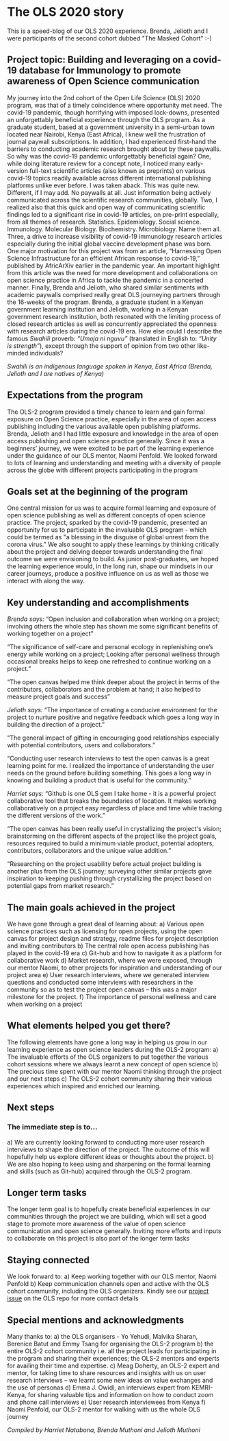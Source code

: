 # The OLS 2020 story
This is a speed-blog of our OLS 2020 experience. Brenda, Jelioth and I were participants of the second cohort dubbed "The Masked Cohort" :-)

## Project topic: Building and leveraging on a covid-19 database for Immunology to promote awareness of Open Science communication
My journey into the 2nd cohort of the Open Life Science (OLS) 2020 program, was that of a timely coincidence where opportunity met need. The covid-19 pandemic, though horrifying with imposed lock-downs, presented an unforgettably beneficial experience through the OLS program. As a graduate student, based at a government university in a semi-urban town located near Nairobi, Kenya (East Africa), I knew well the frustration of journal paywall subscriptions. In addition, I had experienced first-hand the barriers to conducting academic research brought about by these paywalls. 
So why was the covid-19 pandemic unforgettably beneficial again? One, while doing literature review for a concept note, I noticed many early-version full-text scientific articles (also known as preprints) on various covid-19 topics readily available across different international publishing platforms unlike ever before. I was taken aback. This was quite new. Different, if I may add. No paywalls at all. Just information being actively communicated across the scientific research communities, globally. Two, I realized also that this quick and open way of communicating scientific findings led to a significant rise in covid-19 articles, on pre-print especially, from all themes of research. Statistics. Epidemiology. Social science. Immunology. Molecular Biology. Biochemistry. Microbiology. Name them all. Three, a drive to increase visibility of covid-19 immunology research articles especially during the initial global vaccine development phase was born. One major motivation for this project was from an article, “Harnessing Open Science Infrastructure for an efficient African response to covid-19,” published by AfricArXiv earlier in the pandemic year. An important highlight from this article was the need for more development and collaborations on open science practice in Africa to tackle the pandemic in a concerted manner. Finally, Brenda and Jelioth, who shared similar sentiments with academic paywalls comprised really great OLS journeying partners through the 16-weeks of the program. Brenda, a graduate student in a Kenyan government learning institution and Jelioth, working in a Kenyan government research institution, both resonated with the limiting process of closed research articles as well as concurrently appreciated the openness with research articles during the covid-19 era. How else could I describe the famous *Swahili* proverb: *“Umoja ni nguvu”* (translated in English to: *“Unity is strength”*), except through the support of opinion from two other like-minded individuals?

*Swahili is an indigenous language spoken in Kenya, East Africa (Brenda, Jelioth and I are natives of Kenya)*

## Expectations from the program
The OLS-2 program provided a timely chance to learn and gain formal exposure on Open Science practice, especially in the area of open access publishing including the various available open publishing platforms. Brenda, Jelioth and I had little exposure and knowledge in the area of open access publishing and open science practice generally.
Since it was a beginners’ journey, we were excited to be part of the learning experience under the guidance of our OLS mentor, Naomi Penfold. We looked forward to lots of learning and understanding and meeting with a diversity of people across the globe with different projects participating in the program

## Goals set at the beginning of the program
One central mission for us was to acquire formal learning and exposure of open science publishing as well as different concepts of open science practice. The project, sparked by the covid-19 pandemic, presented an opportunity for us to participate in the invaluable OLS program - which could be termed as "a blessing in the disguise of global unrest from the corona virus.”
We also sought to apply these learnings by thinking critically about the project and delving deeper towards understanding the final outcome we were envisioning to build.
As junior post-graduates, we hoped the learning experience would, in the long run, shape our mindsets in our career journeys, produce a positive influence on us as well as those we interact with along the way.

## Key understanding and accomplishments
*Brenda says:*
“Open inclusion and collaboration when working on a project; involving others the whole step has shown me some significant benefits of working together on a project”

“The significance of self-care and personal ecology in replenishing one’s energy while working on a project; Looking after personal wellness through occasional breaks helps to keep one refreshed to continue working on a project.”

“The open canvas helped me think deeper about the project in terms of the contributors, collaborators and the problem at hand; it also helped to measure project goals and success”

*Jelioth says:*
“The importance of creating a conducive environment for the project to nurture positive and negative feedback which goes a long way in building the direction of a project.”

“The general impact of gifting in encouraging good relationships especially with potential contributors, users and collaborators.”

“Conducting user research interviews to test the open canvas is a great learning point for me. I realized the importance of understanding the user needs on the ground before building something. This goes a long way in knowing and building a product that is useful for the community.”

*Harriet says:*
“Github is one OLS gem I take home - it is a powerful project collaborative tool that breaks the boundaries of location. It makes working collaboratively on a project easy regardless of place and time while tracking the different versions of the work.”

“The open canvas has been really useful in crystallizing the project's vision; brainstorming on the different aspects of the project like the project goals, resources required to build a minimum viable product, potential adopters, contributors, collaborators and the unique value addition.”

“Researching on the project usability before actual project building is another plus from the OLS journey; surveying other similar projects gave inspiration to keeping pushing through crystallizing the project based on potential gaps from market research.”

## The main goals achieved in the project
We have gone through a great deal of learning about: 
a)	Various open science practices such as licensing for open projects, using the open canvas for project design and strategy, readme files for project description and inviting contributors
b)	The central role open access publishing has played in the covid-19 era
c)	Git-hub and how to navigate it as a platform for collaborative work
d)	Market research, where we were exposed, through our mentor Naomi, to other projects for inspiration and understanding of our project area
e)	User research interviews, where we generated interview questions and conducted some interviews with researchers in the community so as to test the project open canvas – this was a major milestone for the project.
f)	The importance of personal wellness and care when working on a project

## What elements helped you get there?
The following elements have gone a long way in helping us grow in our learning experience as open science leaders during the OLS-2 program:
a)	The invaluable efforts of the OLS organizers to put together the various cohort sessions where we always learnt a new concept of open science
b)	The precious time spent with our mentor Naomi thinking through the project and our next steps
c)	The OLS-2 cohort community sharing their various experiences which inspired and enriched our learning.

## Next steps
### The immediate step is to...
a)	We are currently looking forward to conducting more user research interviews to shape the direction of the project. The outcome of this will hopefully help us explore different ideas or thoughts about the project.
b)	We are also hoping to keep using and sharpening on the formal learning and skills (such as Git-hub) acquired through the OLS-2 program.

## Longer term tasks
The longer term goal is to hopefully create beneficial experiences in our communities through the project we are building, which will set a good stage to promote more awareness of the value of open science communication and open science generally.
Inviting more efforts and inputs to collaborate on this project is also part of the longer term tasks

## Staying connected
We look forward to:
a)	Keep working together with our OLS mentor, Naomi Penfold
b)	Keep communication channels open and active with the OLS cohort community, including the OLS organizers. Kindly see our [project issue](https://github.com/open-life-science/ols-2/issues/85) on the OLS repo for more contact details

## Special mentions and acknowledgments
Many thanks to:
a)	the OLS organisers - Yo Yehudi, Malvika Sharan, Berenice Batut and Emmy Tsang for organising the OLS-2 program
b)	the entire OLS-2 cohort community i.e. all the project leads for participating in the program and sharing their experiences; the OLS-2 mentors and experts for availing their time and expertise.
c)	Meag Doherty, an OLS-2 expert and mentor, for taking time to share resources and insights with us on user research interviews – we learnt some new ideas on value exchanges and the use of personas
d)	Emma J. Owidi, an interviews expert from KEMRI-Kenya, for sharing valuable tips and information on how to conduct zoom and phone call interviews
e)  User research interviewees from Kenya
f)	Naomi Penfold, our OLS-2 mentor for walking with us the whole OLS journey

*Compiled by Harriet Natabona, Brenda Muthoni and Jelioth Muthoni*
